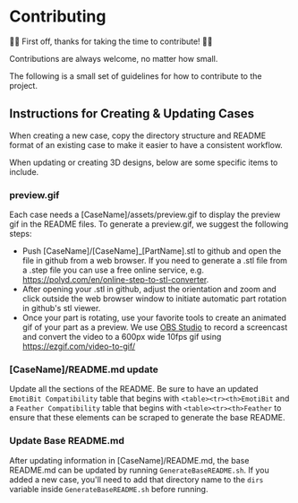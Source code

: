 # Contributing

:tada::clinking_glasses:  First off, thanks for taking the time to contribute! :tada::clinking_glasses:

Contributions are always welcome, no matter how small.

The following is a small set of guidelines for how to contribute to the project.

## Instructions for Creating & Updating Cases
When creating a new case, copy the directory structure and README format of an existing case to make it easier to have a consistent workflow. 

When updating or creating 3D designs, below are some specific items to include.

### preview.gif
Each case needs a [CaseName]/assets/preview.gif to display the preview gif in the README files. To generate a preview.gif, we suggest the following steps:
- Push [CaseName]/[CaseName]_[PartName].stl to github and open the file in github from a web browser. If you need to generate a .stl file from a .step file you can use a free online service, e.g. https://polyd.com/en/online-step-to-stl-converter. 
- After opening your .stl in github, adjust the orientation and zoom and click outside the web browser window to initiate automatic part rotation in github's stl viewer. 
- Once your part is rotating, use your favorite tools to create an animated gif of your part as a preview. We use [OBS Studio](https://obsproject.com/download) to record a screencast and convert the video to a 600px wide 10fps gif using https://ezgif.com/video-to-gif/

### [CaseName]/README.md update
Update all the sections of the README. Be sure to have an updated `EmotiBit Compatibility` table that begins with `<table><tr><th>EmotiBit` and a `Feather Compatibility` table that begins with `<table><tr><th>Feather` to ensure that these elements can be scraped to generate the base README.

### Update Base README.md
After updating information in [CaseName]/README.md, the base README.md can be updated by running `GenerateBaseREADME.sh`. If you added a new case, you'll need to add that directory name to the `dirs` variable inside `GenerateBaseREADME.sh` before running.